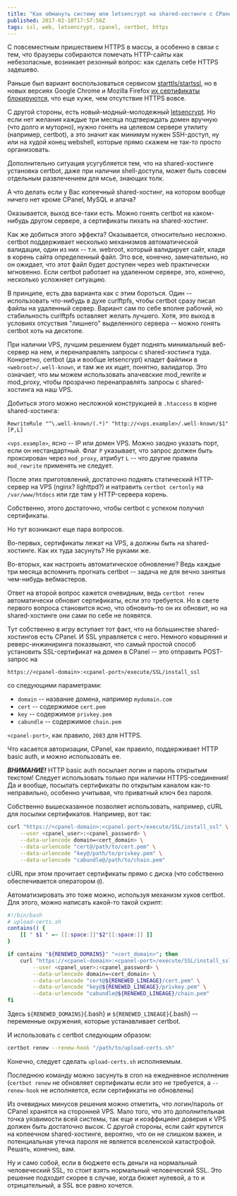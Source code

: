 ```yaml
---
title: "Как обмануть систему или letsencrypt на shared-хостинге с CPanel"
published: 2017-02-10T17:57:56Z
tags: ssl, web, letsencrypt, cpanel, certbot, https
---
```


С повсеместным пришествием HTTPS в массы, а особенно в связи с тем, что браузеры собираются помечать HTTP-сайты как небезопасные, возникает резонный вопрос: как сделать себе HTTPS задешево.

Раньше был вариант воспользоваться сервисом [starttls/startssl](https://www.startssl.com/), но в новых версиях Google Chrome и Mozilla Firefox [их сертификаты блокируются](https://security.googleblog.com/2016/10/distrusting-wosign-and-startcom.html), что еще хуже, чем отсутствие HTTPS вовсе.

С другой стороны, есть новый-модный-молодежный [letsencrypt](https://letsencrypt.org/). Но если нет желания каждые три месяца подтверждать домен вручную (что долго и муторно), нужно гонять на целевом сервере утилиту (например, certbot), а это значит как минимум нужен SSH-доступ, ну или на худой конец webshell, которые прямо скажем не так-то просто организовать.

Дополнительно ситуация усугубляется тем, что на shared-хостинге установка certbot, даже при наличии shell-доступа, может быть совсем отдельным развлечением для мсье, знающих толк.

А что делать если у Вас копеечный shared-хостинг, на котором вообще ничего нет кроме CPanel, MySQL и апача?

<!--more-->

Оказывается, выход все-таки есть. Можно гонять certbot на каком-нибудь другом сервере, а сертификаты пихать на shared-хостинг.

Как же добиться этого эффекта? Оказывается, относительно несложно. certbot поддерживает несколько механизмов автоматической валидации, один из них -- т.н. webroot, который валидирует сайт, кладя в корень сайта определенный файл. Это все, конечно, замечательно, но он ожидает, что этот файл будет доступен через web практически мгновенно. Если certbot работает на удаленном сервере, это, конечно, несколько усложняет ситуацию.

В принципе, есть два варианта как с этим бороться. Один -- использовать что-нибудь в духе curlftpfs, чтобы certbot сразу писал файлы на удаленный сервер. Вариант сам по себе вполне рабочий, но стабильность curlftpfs оставляет желать лучшего. Хотя, это выход в условиях отсуствия "лишнего" выделенного сервера -- можно гонять certbot хоть на десктопе.

При наличии VPS, лучшим решением будет поднять минимальный веб-сервер на нем, и перенаправлять запросы с shared-хостинга туда. Конкретно, certbot (да и вообще letsencrypt) кладет файлики в `<webroot>/.well-known`, и там же их ищет, понятно, валидатор. Это означает, что мы можем использовать апачевские mod_rewrite и mod_proxy, чтобы прозрачно перенаправлять запросы с shared-хостинга на наш VPS.

Добиться этого можно несложной конструкцией в `.htaccess` в корне shared-хостинга:

```htaccess
RewriteRule "^\.well-known/(.*)" "http://<vps.example>/.well-known/$1"  [P,L]
```

`<vps.example>`, ясно -- IP или домен VPS. Можно заодно указать порт, если он нестандартный. Флаг `P` указывает, что запрос должен быть проксирован через `mod_proxy`, атрибут `L` -- что другие правила `mod_rewrite` применять не следует.

После этих приготовлений, достаточно поднять статический HTTP-сервер на VPS (nginx? lighttpd?) и натравить `certbot certonly` на `/var/www/htdocs` или где там у HTTP-сервера корень.

Собственно, этого достаточно, чтобы certbot с успехом получил сертификаты.

Но тут возникают еще пара вопросов.

Во-первых, сертификаты лежат на VPS, а должны быть на shared-хостинге. Как их туда засунуть? Не руками же.

Во-вторых, как настроить автоматическое обновление? Ведь каждые три месяца вспомнить прогнать certbot -- задача не для вечно занятых чем-нибудь вебмастеров.

Ответ на второй вопрос кажется очевидным, ведь `certbot renew` автоматически обновит сертификаты, если это требуется. Но в свете первого вопроса становится ясно, что обновить-то он их обновит, но на shared-хостинге они сами по себе не появятся.

Тут собственно в игру вступает тот факт, что на большинстве shared-хостингов есть CPanel. И SSL управляется с него. Немного ковыряния и реверс-инжиниринга показвыают, что самый простой способ установить SSL-сертификат на домен в CPanel -- это отправить POST-запрос на

```
https://<cpanel-domain>:<cpanel-port>/execute/SSL/install_ssl
```

со следующими параметрами:

- `domain` -- название домена, например `mydomain.com`
- `cert` -- содержимое `cert.pem`
- `key` -- содержимое `privkey.pem`
- `cabundle` -- содержимое `chain.pem`

`<cpanel-port>`, как правило, `2083` для HTTPS.

Что касается авторизации, CPanel, как правило, поддерживает HTTP basic auth, и можно использовать ее.

***ВНИМАНИЕ!*** HTTP basic auth посылает логин и пароль открытым текстом! Следует использовать только при наличии HTTPS-соединения! Да и вообще, посылать сертификаты по открытым каналом как-то неправильно, особенно учитывая, что приватный ключ без пароля.

Собственно вышесказанное позволяет использовать, например, cURL для посылки сертификатов. Например, вот так:

```bash
curl "https://<cpanel-domain>:<cpanel-port>/execute/SSL/install_ssl" \
    --user <cpanel_user>:<cpanel_password> \
    --data-urlencode domain=<cert_domain> \
    --data-urlencode "cert@/path/to/cert.pem" \
    --data-urlencode "key@/path/to/privkey.pem" \
    --data-urlencode "cabundle@/path/to/chain.pem"
```

cURL при этом прочитает сертификаты прямо с диска (что собственно обеспечивается оператором `@`).

Автоматизировать это тоже можно, используя механизм хуков certbot. Для этого, можно написать какой-то такой скрипт:

```bash
#!/bin/bash
# upload-certs.sh
contains() {
    [[ " $1 " =~ [[:space:]]"$2"[[:space:]] ]]
}

if contains "${RENEWED_DOMAINS}" "<cert_domain>"; then
    curl "https://<cpanel-domain>:<cpanel-port>/execute/SSL/install_ssl" \
        --user <cpanel_user>:<cpanel_password> \
        --data-urlencode domain=<cert_domain> \
        --data-urlencode "cert@${RENEWED_LINEAGE}/cert.pem" \
        --data-urlencode "key@${RENEWED_LINEAGE}/privkey.pem" \
        --data-urlencode "cabundle@${RENEWED_LINEAGE}/chain.pem"
fi
```

Здесь `${RENEWED_DOMAINS}`{.bash} и `${RENEWED_LINEAGE}`{.bash} -- переменные окружения, которые устанавливает certbot.

И использовать с certbot следующим образом:

```bash
certbot renew --renew-hook "/path/to/upload-certs.sh"
```

Конечно, следует сделать `upload-certs.sh` исполняемым.

Последнюю команду можно засунуть в cron на ежедневное исполнение (`certbot renew` не обновляет сертификаты если это не требуется, а `--renew-hook` не исполняется, если сертификаты не обновлены)

Из очевидных минусов решения можно отметить, что логин/пароль от CPanel хранятся на сторонней VPS. Мало того, что это дополнительная точка уязвимости всей системы, так еще и коэффициент доверия к VPS должен быть достаточно высок. С другой стороны, если сайт крутится на копеечном shared-хостинге, вероятно, что он не слишком важен, и потенциальная утечка пароля не является вселенской катастрофой. Решать, конечно, вам.

Ну и само собой, если в бюджете есть деньги на нормальный человеческий SSL, то стоит взять нормальный человеческий SSL. Это решение подходит скорее в случае, когда бюжет нулевой, а то и отрицательный, а SSL все равно хочется.
